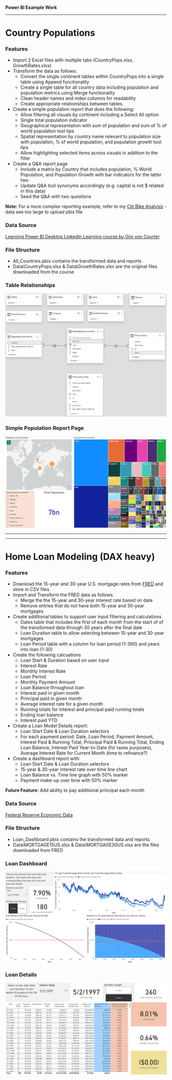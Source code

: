 **Power BI Example Work**

-----------------------------------------------------------------------------------------------

# Country Populations

### Features
* Import 2 Excel files with multiple tabs (CountryPops.xlsx, GrowthRates.xlsx)
* Transform the data as follows:
    * Convert the single continent tables within CountryPops into a single table using Append functionality
    * Create a single table for all country data including population and population metrics using Merge functionality
    * Clean header names and index columns for readability
    * Create appropriate relationships between tables.
* Create a simple population report that does the following:
    * Allow filtering all visuals by continent including a Select All option
    * Single total population indicator
    * Geographical representation with sum of population and sum of % of world population tool tips
    * Spatial representation by country name relevant to population size with population, % of world population, and population growth tool tips
    * Allow highlighting selected items across visuals in addition to the filter
* Create a Q&A report page
    * Include a matrix by Country that includes population, % World Population, and Population Growth with bar indicators for the latter two
    * Update Q&A tool synonyms accordingly (e.g. capital is not $ related in this data)
    * Seed the Q&A with two questions

**Note:** For a more complex reporting example, refer to my [Citi Bike Analysis](https://github.com/vt-bekah/Citi-Bike-PowerBI-Analysis) - data see too large to upload pbix file

### Data Source
[Learning Power BI Desktop LinkedIn Learning course by Gini von Courter](https://www.linkedin.com/learning/learning-power-bi-desktop-16568640/next-steps?autoSkip=true&resume=false)

### File Structure
* All_Countries.pbix contains the transformed data and reports
* Data\CountryPops.xlsx & Data\GrowthRates.xlsx are the original files downloaded from the course

### Table Relationships
![Table Relationships](images/CountryPopulationERD.png)

### Simple Population Report Page
![Simple Population Report](images/CountryPopulationReport.png)

-----------------------------------------------------------------------------------------------
-----------------------------------------------------------------------------------------------


# Home Loan Modeling (DAX heavy)

### Features
* Download the 15-year and 30-year U.S. mortgage rates from [FRED](https://fred.stlouisfed.org/) and store in CSV files
* Import and Transform the FRED data as follows:
    * Merge the the 15-year and 30-year interest rate based on date
    * Remove entries that do not have both 15-year and 30-year mortgages
* Create additional tables to support user input filtering and calculations
    * Dates table that includes the first of each month from the start of of the transformed data through 30 years after the final date
    * Loan Duration table to allow selecting between 15-year and 30-year mortgages
    * Loan Period table with a column for loan period (1-360) and years into loan (1-30)
* Create the following calcuations
    * Loan Start & Duration based on user input
    * Interest Rate
    * Monthly Interest Rate
    * Loan Period
    * Monthly Payment Amount
    * Loan Balance throughout loan
    * Interest paid in given month
    * Principal paid in given month
    * Average interest rate for a given month
    * Running totals for interest and principal paid running totals
    * Ending loan balance
    * Interest paid YTD
* Create a Loan Model Details report:
    * Loan Start Date & Loan Duration selectors
    * For each payment period: Date, Loan Period, Payment Amount, Interest Paid & Running Total, Principal Paid & Running Total, Ending Loan Balance, Interest Paid Year-to-Date (for taxes purposes), Average Interest Rate for Current Month (time to refinance?)
* Create a dashboard report with:
    * Loan Start Date & Loan Duration selectors
    * 15-year & 30-year interest rate over time line chart
    * Loan Balance vs. Time line graph with 50% marker
    * Payment make-up over time with 50% marker

**Future Feature:** Add ability to pay additional principal each month

### Data Source
[Federal Reserve Economic Data](https://fred.stlouisfed.org/)

### File Structure
* Loan_Dashboard.pbix contains the transformed data and reports
* Data\MORTGAGE15US.xlsx & Data\MORTGAGE30US.xlsx are the files downloaded from FRED

### Loan Dashboard
![Loan Dashboard](images/LoanDashboard.png)

### Loan Details
![Loan Detail](images/LoanDetail.png)


